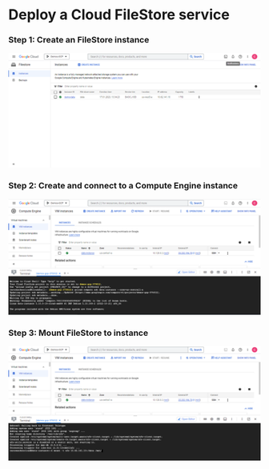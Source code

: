 # Deploy a Cloud FileStore service

### Step 1: Create an FileStore instance

![FileStore Instance](img/01_InstanceCreation.png)

### Step 2: Create and connect to a Compute Engine instance

![Connection](img/02_InstaceConnect.png)

### Step 3: Mount FileStore to instance

![Mount](img/03_MountFileStore.png)
